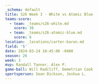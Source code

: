 ```yaml
---
_schema: default
title: S26 Week 3 - White vs Atomic Blue
teams-score:
  - team: _teams/s26-white.md
    score: 36
  - team: _teams/s26-atomic-blue.md
    score: 6
location: _locations/carter-baron.md
field: '5'
date: 2024-03-24 10:45:00 -0400
season: 26
week: 3
mvp: Randall Tanner, Alex P.
game-ball: Will Radcliff, Demetrian Cook
sportsperson: Sean Dickson, Joshua L.
---
```

